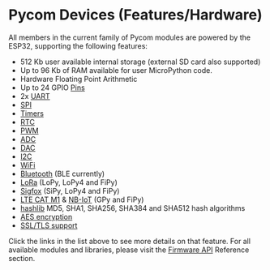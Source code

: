 # Pycom Devices \(Features/Hardware\)

All members in the current family of Pycom modules are powered by the ESP32, supporting the following features:

* 512 Kb user available internal storage \(external SD card also supported\)
* Up to 96 Kb of RAM available for user MicroPython code.
* Hardware Floating Point Arithmetic
* Up to 24 GPIO [Pins](../firmwareapi/pycom/machine/Pin.md)
* 2x [UART](../firmwareapi/pycom/machine/UART.md)
* [SPI](../firmwareapi/pycom/machine/SPI.md)
* [Timers](../firmwareapi/pycom/machine/Timer.md)
* [RTC](../firmwareapi/pycom/machine/RTC.md)
* [PWM](../firmwareapi/pycom/machine/PWM.md)
* [ADC](../firmwareapi/pycom/machine/ADC.md)
* [DAC](../firmwareapi/pycom/machine/DAC.md)
* [I2C](../firmwareapi/pycom/machine/I2C.md)
* [WiFi](../firmwareapi/pycom/network/wlan.md)
* [Bluetooth](../firmwareapi/pycom/network/bluetooth/README.md) \(BLE currently\)
* [LoRa](../firmwareapi/pycom/network/lora.md) \(LoPy, LoPy4 and FiPy\)
* [Sigfox](../firmwareapi/pycom/network/sigfox.md) \(SiPy, LoPy4 and FiPy\)
* [LTE CAT M1](/chapter/firmwareapi/pycom/network/lte/cat-m1.md) & [NB-IoT](/chapter/firmwareapi/pycom/network/lte/nb-iot.md) \(GPy and FiPy\)
* [hashlib](../firmwareapi/micropython/uhashlib.md) MD5, SHA1, SHA256, SHA384 and SHA512 hash algorithms
* [AES encryption](../firmwareapi/pycom/aes.md)
* [SSL/TLS support](../firmwareapi/micropython/ussl.md)

Click the links in the list above to see more details on that feature. For all available modules and libraries, please visit the [Firmware API](../firmwareapi/README.md) Reference section.

